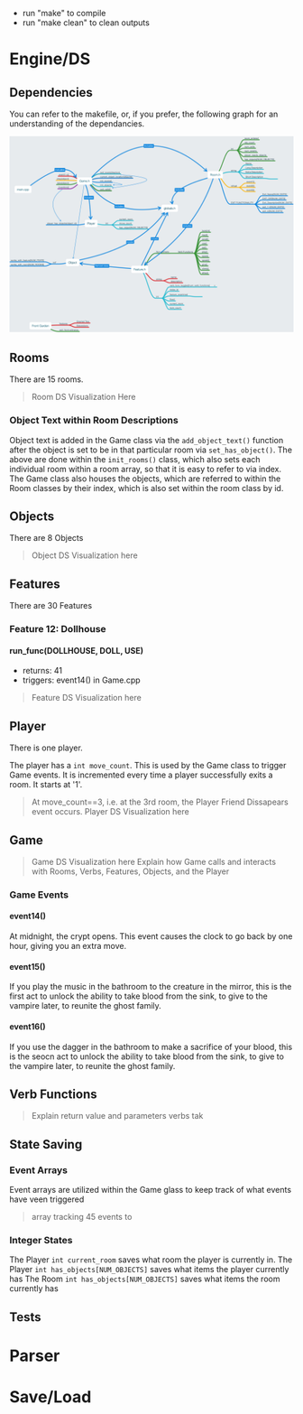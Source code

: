 - run "make" to compile
- run "make clean" to clean outputs 

# Engine/DS

## Dependencies
You can refer to the makefile, or, if you prefer, the following graph for an understanding of the dependancies. 

![img1](HM_ds.png)


## Rooms
There are 15 rooms.

> Room DS Visualization Here

### Object Text within Room Descriptions
Object text is added in the Game class via the `add_object_text()` function after the object is set to be in that particular room via `set_has_object()`. The above are done within the `init_rooms()` class, which also sets each individual room within a room array, so that it is easy to refer to via index. The Game class also houses the objects, which are referred to within the Room classes by their index, which is also set within the room class by id. 


## Objects

There are 8 Objects

> Object DS Visualization here

## Features

There are 30 Features

### Feature 12: Dollhouse
#### run_func(DOLLHOUSE, DOLL, USE)
- returns: 41
- triggers: event14()  in Game.cpp


> Feature DS Visualization here


## Player

There is one player.

The player has a `int move_count`. This is used by the Game class to trigger Game events. It is incremented every time a player successfully exits a room. It starts at '1'. 
> At move_count==3, i.e. at the 3rd room, the Player Friend Dissapears event occurs. 
> Player DS Visualization here


## Game

> Game DS Visualization here
> Explain how Game calls and interacts with Rooms, Verbs, Features, Objects, and the Player

### Game Events

#### event14()
At midnight, the crypt opens. This event causes the clock to go back by one hour, giving you an extra move. 

#### event15()
If you play the music in the bathroom to the creature in the mirror, this is the first act to unlock the ability to take blood from the sink, to give to the vampire later, to reunite the ghost family. 

#### event16()

If you use the dagger in the bathroom to make a sacrifice of your blood, this is the seocn act to unlock the ability to take blood from the sink, to give to the vampire later, to reunite the ghost family. 

## Verb Functions

> Explain return value and parameters verbs tak

## State Saving

### Event Arrays
Event arrays are utilized within the Game glass to keep track of what events have veen triggered

> array tracking 45 events to

### Integer States
The Player `int current_room` saves what room the player is currently in.
The Player `int has_objects[NUM_OBJECTS]` saves what items the player currently has
The Room `int has_objects[NUM_OBJECTS]` saves what items the room currently has 


## Tests

# Parser

# Save/Load
